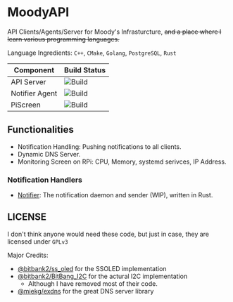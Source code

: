 # MoodyAPI

API Clients/Agents/Server for Moody's Infrasturcture, ~~and a place where I learn various programming languages.~~

Language Ingredients: `C++`, `CMake`, `Golang`, `PostgreSQL`, `Rust`

| Component      | Build Status                                                   |
| -------------- | -------------------------------------------------------------- |
| API Server     | ![Build](../../actions/workflows/build-server.yml/badge.svg)   |
| Notifier Agent | ![Build](../../actions/workflows/build-notifier.yml/badge.svg) |
| PiScreen       | ![Build](../../actions/workflows/build-piscreen.yml/badge.svg) |

## Functionalities

- Notification Handling: Pushing notifications to all clients.
- Dynamic DNS Server.
- Monitoring Screen on RPi: CPU, Memory, systemd serivces, IP Address.

### Notification Handlers

- [Notifier](Notifier/): The notification daemon and sender (WIP), written in Rust.

## LICENSE

I don't think anyone would need these code, but just in case, they are licensed under `GPLv3`

Major Credits:

- [@bitbank2/ss_oled](https://github.com/bitbank2/ss_oled) for the SSOLED implementation
- [@bitbank2/BitBang_I2C](https://github.com/bitbank2/BitBang_I2C) for the actural I2C implementation
  - Although I have removed most of their code.
- [@miekg/exdns](https://github.com/miekg/exdns) for the great DNS server library
